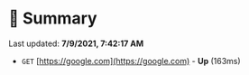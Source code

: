 # 📖 Summary
Last updated: **7/9/2021, 7:42:17 AM**

- `GET` [https://google.com](https://google.com) - **Up** (163ms)
